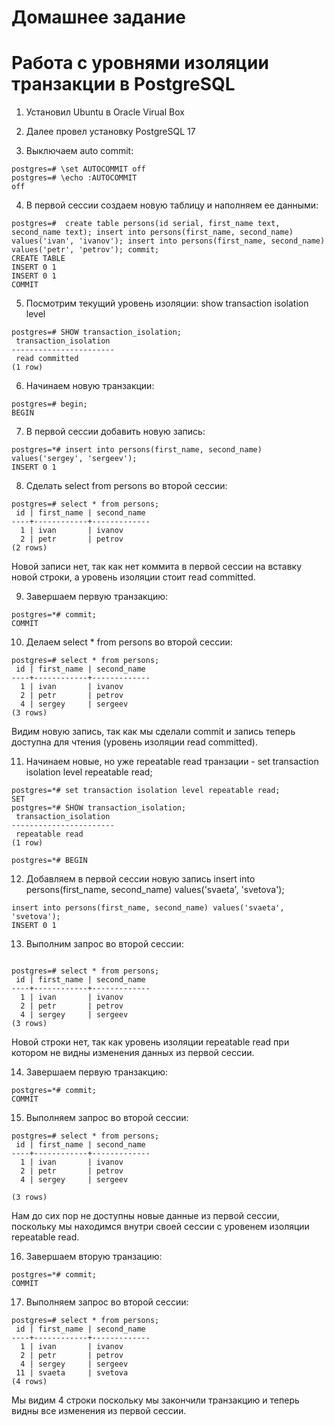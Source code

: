 # Домашнее задание
# Работа с уровнями изоляции транзакции в PostgreSQL
1. Установил Ubuntu в Oracle Virual Box
2. Далее провел установку PostgreSQL 17

3. Выключаем auto commit:
```
postgres=# \set AUTOCOMMIT off
postgres=# \echo :AUTOCOMMIT
off
```
4. В первой сессии создаем новую таблицу и наполняем ее данными:
``` 
postgres=#  create table persons(id serial, first_name text, second_name text); insert into persons(first_name, second_name) values('ivan', 'ivanov'); insert into persons(first_name, second_name) values('petr', 'petrov'); commit;
CREATE TABLE
INSERT 0 1
INSERT 0 1
COMMIT
```
5. Посмотрим текущий уровень изоляции: show transaction isolation level
```
postgres=# SHOW transaction_isolation;
 transaction_isolation
-----------------------
 read committed
(1 row)

```
6. Начинаем новую транзакции:
```
postgres=# begin;
BEGIN

```
7. В первой сессии добавить новую запись:
```
postgres=*# insert into persons(first_name, second_name) values('sergey', 'sergeev');
INSERT 0 1

```
8. Cделать select from persons во второй сессии:
```
postgres=# select * from persons;
 id | first_name | second_name
----+------------+-------------
  1 | ivan       | ivanov
  2 | petr       | petrov
(2 rows)

```  
Новой записи нет, так как  нет коммита в первой сессии на вставку новой строки, а уровень изоляции стоит  read committed.

9. Завершаем первую транзакцию:  
```
postgres=*# commit;
COMMIT

```
10. Делаем select * from persons во второй сессии:
```
postgres=# select * from persons;
 id | first_name | second_name
----+------------+-------------
  1 | ivan       | ivanov
  2 | petr       | petrov
  4 | sergey     | sergeev
(3 rows)
 ```
  Видим новую запись, так как  мы сделали commit  и запись теперь доступна для чтения (уровень изоляции  read committed).

11. Начинаем новые, но уже repeatable read транзации - set transaction isolation level repeatable read;
```
postgres=*# set transaction isolation level repeatable read;
SET
postgres=*# SHOW transaction_isolation;
 transaction_isolation
-----------------------
 repeatable read
(1 row)

postgres=*# BEGIN

```
12. Добавляем в первой сессии новую запись insert into persons(first_name, second_name) values('svaeta', 'svetova');

```
insert into persons(first_name, second_name) values('svaeta', 'svetova');
INSERT 0 1

```
13. Выполним запрос во второй сессии:
```

postgres=# select * from persons;
 id | first_name | second_name
----+------------+-------------
  1 | ivan       | ivanov
  2 | petr       | petrov
  4 | sergey     | sergeev
(3 rows)

```
Новой строки нет, так как уровень изоляции repeatable read при котором  не видны изменения данных из первой сессии.  

14. Завершаем первую транзакцию:
```
postgres=*# commit;
COMMIT
```
15. Выполняем запрос во второй сессии:
``` 
postgres=# select * from persons;
 id | first_name | second_name
----+------------+-------------
  1 | ivan       | ivanov
  2 | petr       | petrov
  4 | sergey     | sergeev

(3 rows)

``` 
Нам до сих пор не доступны новые данные из первой сессии, поскольку мы находимся внутри своей сессии с уровенем изоляции repeatable read.  

16. Завершаем вторую транзацию:
``` 
postgres=*# commit;
COMMIT
```
17. Выполняем запрос во второй сессии:
```
postgres=# select * from persons;
 id | first_name | second_name
----+------------+-------------
  1 | ivan       | ivanov
  2 | petr       | petrov
  4 | sergey     | sergeev
 11 | svaeta     | svetova
(4 rows)
```
Мы видим 4 строки поскольку мы закончили  транзакцию и  теперь видны все изменения из первой сессии.